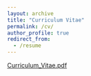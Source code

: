 ```yaml
---
layout: archive
title: "Curriculum Vitae"
permalink: /cv/
author_profile: true
redirect_from:
  - /resume
---
```



[Curriculum_Vitae.pdf]( https://github.com/manfredinid/manfredinid.github.io/raw/master/files/Curriculum_Vitae.pdf)






